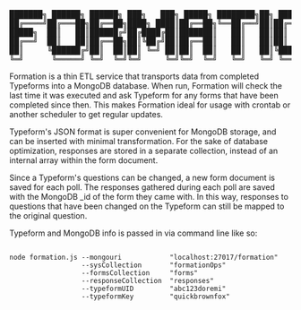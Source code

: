 <pre>
███████╗ ██████╗ ██████╗ ███╗   ███╗ █████╗ ████████╗██╗ ██████╗ ███╗   ██╗
██╔════╝██╔═══██╗██╔══██╗████╗ ████║██╔══██╗╚══██╔══╝██║██╔═══██╗████╗  ██║
█████╗  ██║   ██║██████╔╝██╔████╔██║███████║   ██║   ██║██║   ██║██╔██╗ ██║
██╔══╝  ██║   ██║██╔══██╗██║╚██╔╝██║██╔══██║   ██║   ██║██║   ██║██║╚██╗██║
██║     ╚██████╔╝██║  ██║██║ ╚═╝ ██║██║  ██║   ██║   ██║╚██████╔╝██║ ╚████║
╚═╝      ╚═════╝ ╚═╝  ╚═╝╚═╝     ╚═╝╚═╝  ╚═╝   ╚═╝   ╚═╝ ╚═════╝ ╚═╝  ╚═══╝
</pre>

Formation is a thin ETL service that transports data from completed Typeforms
into a MongoDB database. When run, Formation will check the last time it was
executed and ask Typeform for any forms that have been completed since then.
This makes Formation ideal for usage with crontab or another scheduler to get
regular updates.

Typeform's JSON format is super convenient for MongoDB storage, and can be
inserted with minimal transformation. For the sake of database optimization,
responses are stored in a separate collection, instead of an internal array
within the form document. 

Since a Typeform's questions can be changed, a new form document is saved 
for each poll. The responses gathered during each poll are saved with the
MongoDB _id of the form they came with. In this way, responses to questions
that have been changed on the Typeform can still be mapped to the original
question.

Typeform and MongoDB info is passed in via command line like so:

<pre>
<code>
node formation.js --mongouri            "localhost:27017/formation"
                  --sysCollection       "formationOps"
                  --formsCollection     "forms"
                  --responseCollection  "responses"
                  --typeformUID         "abc123doremi"
                  --typeformKey         "quickbrownfox"
</code>
</pre>



